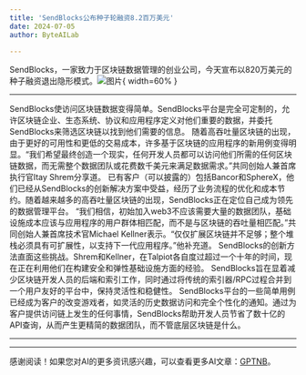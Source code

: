 ```yaml
---
title: 'SendBlocks公布种子轮融资8.2百万美元'
date: 2024-07-05
author: ByteAILab

---
```


SendBlocks，一家致力于区块链数据管理的创业公司，今天宣布以820万美元的种子融资退出隐形模式。![图片](https://ai-techpark.com/wp-content/uploads/2024/07/SendBlocks-Comes-960x540.jpg){ width=60% }

---

SendBlocks使访问区块链数据变得简单。SendBlocks平台是完全可定制的，允许区块链企业、生态系统、协议和应用程序定义对他们重要的数据，并委托SendBlocks来筛选区块链以找到他们需要的信息。
随着高吞吐量区块链的出现，由于更好的可用性和更低的交易成本，许多基于区块链的应用程序的新用例变得明显。“我们希望最终创造一个现实，任何开发人员都可以访问他们所需的任何区块链数据，而无需整个数据团队或花费数千美元来满足数据需求。”共同创始人兼首席执行官Itay Shrem分享道。
已有客户（可以披露的）包括Bancor和SphereX，他们已经从SendBlocks的创新解决方案中受益，经历了业务流程的优化和成本节约。随着越来越多的高吞吐量区块链的出现，SendBlocks正在定位自己成为领先的数据管理平台。
“我们相信，初始加入web3不应该需要大量的数据团队，基础设施成本应该与应用程序的用户群体相匹配，而不是与区块链的吞吐量相匹配。”共同创始人兼首席技术官Michael Kellner表示。“仅仅扩展区块链并不足够；整个堆栈必须具有可扩展性，以支持下一代应用程序。”他补充道。
SendBlocks的创新方法直面这些挑战。Shrem和Kellner，在Talpiot各自度过超过一个十年的时间，现在正在利用他们在构建安全和弹性基础设施方面的经验。
SendBlocks旨在显着减少区块链开发人员的后端和索引工作，同时通过将传统的索引器/RPC过程合并到一个用户友好的平台中，保持灵活性和稳健性。
SendBlocks平台的一些简单用例已经成为客户的改变游戏者，如灵活的历史数据访问和完全个性化的通知。通过为客户提供访问链上发生的任何事情，SendBlocks帮助开发人员节省了数十亿的API查询，从而产生更精简的数据团队，而不管底层区块链是什么。

---
---
感谢阅读！如果您对AI的更多资讯感兴趣，可以查看更多AI文章：[GPTNB](https://gptnb.com)。